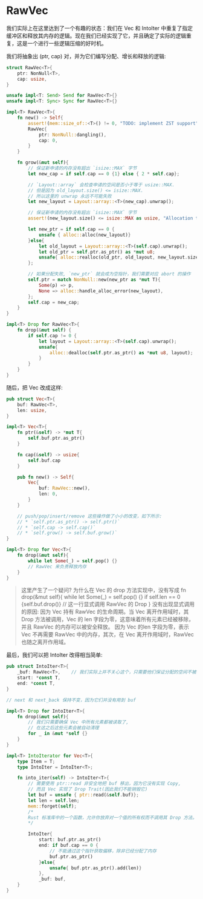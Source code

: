 # RawVec
我们实际上在这里达到了一个有趣的状态：我们在 Vec 和 IntoIter 中重复了指定缓冲区和释放其内存的逻辑。现在我们已经实现了它，并且确定了实际的逻辑重复，这是一个进行一些逻辑压缩的好时机。

我们将抽象出 (ptr, cap) 对，并为它们编写分配、增长和释放的逻辑:
```rust
struct RawVec<T>{
    ptr: NonNull<T>,
    cap: usize,
}

unsafe impl<T: Send> Send for RawVec<T>{}
unsafe impl<T: Sync> Sync for RawVec<T>{}

impl<T> RawVec<T>{
    fn new() -> Self{
        assert!(mem::size_of::<T>() != 0, "TODO: implement ZST support");
        RawVec{
            ptr: NonNull::dangling(),
            cap: 0,
        }
    }

    fn grow(&mut self){
        // 保证新申请的内存没有超出 `isize::MAX` 字节
        let new_cap = if self.cap == 0 {1} else { 2 * self.cap};

        // `Layout::array` 会检查申请的空间是否小于等于 usize::MAX.
        // 但是因为 old_layout.size() <= isize::MAX.
        // 所以这里的 unwrap 永远不可能失败
        let new_layout = Layout::array::<T>(new_cap).unwrap();

        // 保证新申请的内存没有超出 `isize::MAX` 字节
        assert!(new_layout.size() <= isize::MAX as usize, "Allocation too large");

        let new_ptr = if self.cap == 0 {
            unsafe { alloc::alloc(new_layout)}
        }else{
            let old_layout = Layout::array::<T>(self.cap).unwrap();
            let old_ptr = self.ptr.as_ptr() as *mut u8;
            unsafe{ alloc::realloc(old_ptr, old_layout, new_layout.size())}
        };

        // 如果分配失败, `new_ptr` 就会成为空指针，我们需要对应 abort 的操作
        self.ptr = match NonNull::new(new_ptr as *mut T){
            Some(p) => p,
            None => alloc::handle_alloc_error(new_layout),
        };
        self.cap = new_cap;
    }
}

impl<T> Drop for RawVec<T>{
    fn drop(&mut self) {
        if self.cap != 0 {
            let layout = Layout::array::<T>(self.cap).unwrap();
            unsafe{
                alloc::dealloc(self.ptr.as_ptr() as *mut u8, layout);
            }
        }
    }
}
```
随后，把 Vec 改成这样:
```rust
pub struct Vec<T>{
    buf: RawVec<T>,
    len: usize,
}

impl<T> Vec<T>{
    fn ptr(&self) -> *mut T{
        self.buf.ptr.as_ptr()
    }

    fn cap(&self) -> usize{
        self.buf.cap
    }

    pub fn new() -> Self{
        Vec{
            buf: RawVec::new(),
            len: 0,
        }
    }

    // push/pop/insert/remove 这些操作做了小小的改变，如下所示:
    // * `self.ptr.as_ptr() -> self.ptr()`
    // * `self.cap -> self.cap()`
    // * `self.grow() -> self.buf.grow()`
}

impl<T> Drop for Vec<T>{
    fn drop(&mut self){
        while let Some(_) = self.pop() {}
        // RawVec 来负责释放内存
    }
}
```
> 这里产生了一个疑问? 为什么在 Vec<T> 的 drop 方法实现中，没有写成
> fn drop(&mut self){
>   while let Some(_) = self.pop() {}
>   if self.len == 0 {self.buf.drop()}  // 这一行显式调用 RawVec 的 Drop
> }
> 没有出现显式调用的原因:
> 因为 Vec<T> 持有 RawVec<T> 的生命周期。当 Vec<T> 离开作用域时，其 Drop 方法被调用，Vec<T> 的 len 字段为零，这意味着所有元素已经被移除，并且 RawVec<T> 的内存可以被安全释放。
> 因为 Vec<T> 的len 字段为零，表示 Vec<T> 不再需要 RawVec<T> 中的内存，其次，在 Vec<T> 离开作用域时，RawVec<T> 也随之离开作用域。

最后，我们可以把 IntoIter 改得相当简单:
```rust
pub struct IntoIter<T>{
    _buf: RawVec<T>,    // 我们实际上并不关心这个，只需要他们保证分配的空间不被释放
    start: *const T,
    end: *const T,
}

// next 和 next_back 保持不变，因为它们并没有用到 buf 

impl<T> Drop for IntoIter<T>{
    fn drop(&mut self){
        // 我们只需要确保 Vec 中所有元素都被读取了,
        // 在这之后这些元素会被自动清理
        for _ in &mut *self {}
    }
}

impl<T> IntoIterator for Vec<T>{
    type Item = T;
    type IntoIter = IntoIter<T>;

    fn into_iter(self) -> IntoIter<T>{
        // 需要使用 ptr::read 非安全地把 buf 移出，因为它没有实现 Copy,
        // 而且 Vec 实现了 Drop Trait(因此我们不能销毁它)
        let buf = unsafe { ptr::read(&self.buf)};
        let len = self.len;
        mem::forget(self);
        /*
        Rust 标准库中的一个函数，允许你放弃对一个值的所有权而不调用其 Drop 方法。
        */

        IntoIter{
            start: buf.ptr.as_ptr()
            end: if buf.cap == 0 {
                // 不能通过这个指针获取偏移，除非已经分配了内存
                buf.ptr.as_ptr()
            }else{
                unsafe{ buf.ptr.as_ptr().add(len)}
            },
            _buf: buf,
    }
}
```